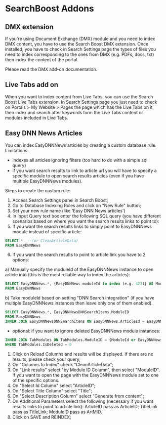 # SearchBoost Addons

## DMX extension

If you're using Document Exchange (DMX) module and you need to index DMX content, you have to use the Search Boost DMX extension. Once installed, you have to check in Search Settings page the types of files you need to index corresponding to the ones from DMX (e.g. PDFs, docs, txt) then index the content of the portal.

Please read the DMX add-on documentation.

## Live Tabs add on

When you want to index content from Live Tabs, you can use the Search Boost Live Tabs extension. In Search Settings page you just need to check on Portals > My Website > Pages the page which has the Live Tabs on it, then index and search after keywords form the Live Tabs content or modules included in Live Tabs. 

## Easy DNN News Articles

You can index EasyDNNNews articles by creating a custom database rule. Limitations:
- indexes all articles ignoring filters (too hard to do with a simple sql query)
- if you want search results to link to article url you will have to specify a specific module to open search results articles (even if you have multiple EasyDNNNews modules).

Steps to create the custom rule:
1. Access Search Settings panel in Search Boost;
2. Go to Database Indexing Rules and click on "New Rule" button;
3. Set your new rule name (like 'Easy DNN News articles')
4. In Input Query text box enter the following SQL query (you have different scenarios based on where you want the search results links to point to):
5. If you want the search results links to simply point to EasyDNNNews module instead of specific article:
 
```sql
SELECT *  --(or CleanArticleData)
FROM EasyDNNNews
```

6. If you want the search results to point to article link you have to 2 options:  

a) Manually specify the moduleId of the EasyDNNNews instance to open article into (this is the most reliable way to index the articles):

```sql
SELECT EasyDNNNews.*, {EasyDNNNews moduleId to index (e.g. 423)} AS ModuleId
FROM EasyDNNNews
```

  b) Take moduleId based on setting "DNN Search integration" (if you have multiple EasyDNNNews instances then leave only one of them enabled).

```sql
SELECT EasyDNNNews.*, EasyDNNNewsDNNSearchItems.ModuleID 
FROM EasyDNNNews 
INNER JOIN EasyDNNNewsDNNSearchItems ON EasyDNNNews.ArticleId = EasyDNNNewsDNNSearchItems.ArticleID 
```

   * optional: if you want to ignore deleted EasyDNNNews module instances:

```sql
INNER JOIN TabModules ON TabModules.ModuleID = {ModuleId or EasyDNNNewsDNNSearchItems.ModuleID depending on the scenario}
WHERE TabModules.IsDeleted = 0
```

1. Click on Reload Columns and results will be displayed. If there are no results, please check your query;
2. On "Columns to Index" check “CleanArticleData”;
3. On "Link results" select "by Module ID Column", then select "ModuleID". If you want to open the page with the EasyDNNNews module set to one of the specific options.
4. On "Select Id Column" select "ArticleID";
5. On "Select Title Column" select "Title";
6.  On "Select Description Column" select "Generate from content";
7.  On Additional Parameters select the following (necessary if you want results links to point to article link):
ArticleID pass as ArticleID;
TitleLink pass as TitleLink;
ModuleID pass as ArtMID.
8. Click on SAVE and REINDEX;